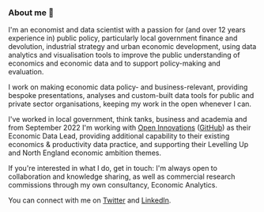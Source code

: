 ### About me 👋

I'm an economist and data scientist with a passion for (and over 12 years experience in) public policy, particularly local government finance and devolution, industrial strategy and urban economic development, using data analytics and visualisation tools to improve the public understanding of economics and economic data and to support policy-making and evaluation.

I work on making economic data policy- and business-relevant, providing bespoke presentations, analyses and custom-built data tools for public and private sector organisations, keeping my work in the open whenever I can.

I've worked in local government, think tanks, business and academia and from September 2022 I'm working with [Open Innovations](https://open-innovations.org) ([GitHub](https://github.com/open-innovations)) as their Economic Data Lead, providing additional capability to their existing economics & productivity data practice, and supporting their Levelling Up and North England economic ambition themes.

If you're interested in what I do, get in touch: I'm always open to collaboration and knowledge sharing, as well as commercial research commissions through my own consultancy, Economic Analytics.

You can connect with me on [Twitter](https://twitter.com/ChristianSpence) and [LinkedIn](https://www.linkedin.com/in/christianspence).
<!--
**christianspence/christianspence** is a ✨ _special_ ✨ repository because its `README.md` (this file) appears on your GitHub profile.

Here are some ideas to get you started:

- 🔭 I’m currently working on ...
- 🌱 I’m currently learning ...
- 👯 I’m looking to collaborate on ...
- 🤔 I’m looking for help with ...
- 💬 Ask me about ...
- 📫 How to reach me: ...
- 😄 Pronouns: ...
- ⚡ Fun fact: ...
-->
